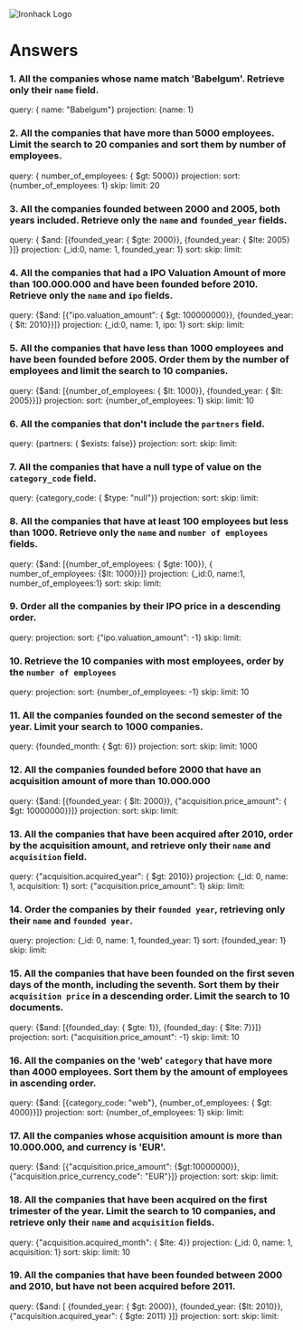 ![Ironhack Logo](https://i.imgur.com/1QgrNNw.png)

# Answers

### 1. All the companies whose name match 'Babelgum'. Retrieve only their `name` field.

<!-- Your Code Goes Here -->
query: { name: "Babelgum"}
projection: {name: 1}

### 2. All the companies that have more than 5000 employees. Limit the search to 20 companies and sort them by **number of employees**.

<!-- Your Code Goes Here -->
query: { number_of_employees: { $gt: 5000}}
projection:
sort: {number_of_employees: 1}
skip: 
limit: 20


### 3. All the companies founded between 2000 and 2005, both years included. Retrieve only the `name` and `founded_year` fields.

<!-- Your Code Goes Here -->
query: { $and: [{founded_year: { $gte: 2000}}, {founded_year: { $lte: 2005} }]}
projection: {_id:0, name: 1, founded_year: 1} 
sort: 
skip:
limit:


### 4. All the companies that had a IPO Valuation Amount of more than 100.000.000 and have been founded before 2010. Retrieve only the `name` and `ipo` fields.

<!-- Your Code Goes Here -->
query: {$and: [{"ipo.valuation_amount": { $gt: 100000000}}, {founded_year: { $lt: 2010}}]}
projection: {_id:0, name: 1, ipo: 1}
sort: 
skip: 
limit: 

### 5. All the companies that have less than 1000 employees and have been founded before 2005. Order them by the number of employees and limit the search to 10 companies.

<!-- Your Code Goes Here -->
query: {$and: [{number_of_employees: { $lt: 1000}}, {founded_year: { $lt: 2005}}]}
projection: 
sort: {number_of_employees: 1}
skip: 
limit: 10


### 6. All the companies that don't include the `partners` field.

<!-- Your Code Goes Here -->
query: {partners: { $exists: false}}
projection: 
sort: 
skip: 
limit: 

### 7. All the companies that have a null type of value on the `category_code` field.

<!-- Your Code Goes Here -->
query: {category_code: { $type: "null"}}
projection: 
sort: 
skip: 
limit: 

### 8. All the companies that have at least 100 employees but less than 1000. Retrieve only the `name` and `number of employees` fields.

<!-- Your Code Goes Here -->
query: {$and: [{number_of_employees: { $gte: 100}}, { number_of_employees: {$lt: 1000}}]}
projection: {_id:0, name:1, number_of_employees:1}
sort: 
skip: 
limit: 

### 9. Order all the companies by their IPO price in a descending order.

<!-- Your Code Goes Here -->
<!-- there doesnt seem to be a ipo.price field. used ipo.valuation_amount instead -->
query: 
projection: 
sort: {"ipo.valuation_amount": -1}
skip: 
limit: 

### 10. Retrieve the 10 companies with most employees, order by the `number of employees`

<!-- Your Code Goes Here -->
query: 
projection: 
sort: {number_of_employees: -1}
skip: 
limit: 10

### 11. All the companies founded on the second semester of the year. Limit your search to 1000 companies.

<!-- Your Code Goes Here -->
query: {founded_month: { $gt: 6}}
projection: 
sort: 
skip: 
limit: 1000

### 12. All the companies founded before 2000 that have an acquisition amount of more than 10.000.000

<!-- Your Code Goes Here -->
query: {$and: [{founded_year: { $lt: 2000}}, {"acquisition.price_amount": { $gt: 10000000}}]}
projection: 
sort: 
skip: 
limit: 

### 13. All the companies that have been acquired after 2010, order by the acquisition amount, and retrieve only their `name` and `acquisition` field.

<!-- Your Code Goes Here -->
query: {"acquisition.acquired_year": { $gt: 2010}}
projection: {_id: 0, name: 1, acquisition: 1}
sort: {"acquisition.price_amount": 1}
skip: 
limit: 

### 14. Order the companies by their `founded year`, retrieving only their `name` and `founded year`.

<!-- Your Code Goes Here -->
query: 
projection: {_id: 0, name: 1, founded_year: 1}
sort: {founded_year: 1}
skip: 
limit: 

### 15. All the companies that have been founded on the first seven days of the month, including the seventh. Sort them by their `acquisition price` in a descending order. Limit the search to 10 documents.

<!-- Your Code Goes Here -->
query: {$and: [{founded_day: { $gte: 1}}, {founded_day: { $lte: 7}}]}
projection: 
sort: {"acquisition.price_amount": -1}
skip: 
limit: 10

### 16. All the companies on the 'web' `category` that have more than 4000 employees. Sort them by the amount of employees in ascending order.

<!-- Your Code Goes Here -->
query: {$and: [{category_code: "web"}, {number_of_employees: { $gt: 4000}}]}
projection: 
sort: {number_of_employees: 1}
skip: 
limit: 

### 17. All the companies whose acquisition amount is more than 10.000.000, and currency is 'EUR'.

<!-- Your Code Goes Here -->
query: {$and: [{"acquisition.price_amount": {$gt:10000000}}, {"acquisition.price_currency_code": "EUR"}]}
projection: 
sort: 
skip: 
limit: 

### 18. All the companies that have been acquired on the first trimester of the year. Limit the search to 10 companies, and retrieve only their `name` and `acquisition` fields.

<!-- Your Code Goes Here -->
query: {"acquisition.acquired_month": { $lte: 4}}
projection: {_id: 0, name: 1, acquisition: 1}
sort: 
skip: 
limit: 10

### 19. All the companies that have been founded between 2000 and 2010, but have not been acquired before 2011.

<!-- Your Code Goes Here -->
query: {$and: [ {founded_year: { $gt: 2000}}, {founded_year: {$lt: 2010}}, {"acquisition.acquired_year": { $gte: 2011} }]}
projection: 
sort: 
skip: 
limit: 
